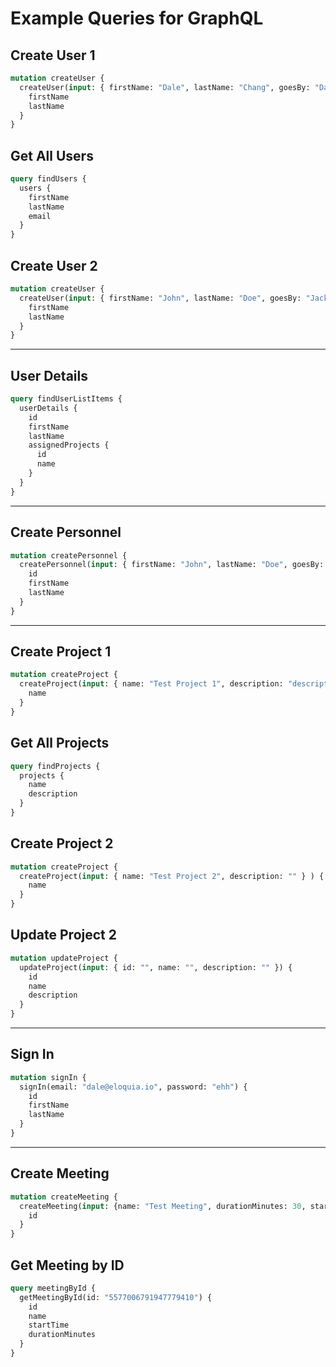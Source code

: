 # Example Queries for GraphQL

## Create User 1

```graphql
mutation createUser {
  createUser(input: { firstName: "Dale", lastName: "Chang", goesBy: "Dale", middleName: "", email: "dale@eloquia.io", gender: "M", ethnicity: "East Asian", position: "Software Engineer", institution: "Cigna", isActive: true}) {
    firstName
    lastName
  }
}
```

## Get All Users

```graphql
query findUsers {
  users {
    firstName
    lastName
    email
  }
}
```

## Create User 2

```graphql
mutation createUser {
  createUser(input: { firstName: "John", lastName: "Doe", goesBy: "Jack", middleName: "Bradly", email: "john.doe@gmail.com", gender: "M", ethnicity: "Caucasian", position: "Undergraduate Student", institution: "Made Up University", isActive: true}) {
    firstName
    lastName
  }
}
```

---

## User Details

```graphql
query findUserListItems {
  userDetails {
    id
    firstName
    lastName
    assignedProjects {
      id
      name
    }
  }
}
```

---

## Create Personnel

```graphql
mutation createPersonnel {
  createPersonnel(input: { firstName: "John", lastName: "Doe", goesBy: "Jack", middleName: "Bradly", email: "john.doe@gmail.com", gender: "M", ethnicity: "Caucasian", position: "Undergraduate Student", institution: "Made Up University", isActive: true}) {
    id
    firstName
    lastName
  }
}
```

---

## Create Project 1

```graphql
mutation createProject {
  createProject(input: { name: "Test Project 1", description: "description for test project 1" } ) {
    name
  }
}
```

## Get All Projects

```graphql
query findProjects {
  projects {
    name
    description
  }
}
```

## Create Project 2

```graphql
mutation createProject {
  createProject(input: { name: "Test Project 2", description: "" } ) {
    name
  }
}
```

## Update Project 2

```graphql
mutation updateProject {
  updateProject(input: { id: "", name: "", description: "" }) {
    id
    name
    description
  }
}
```

---

## Sign In

```graphql
mutation signIn {
  signIn(email: "dale@eloquia.io", password: "ehh") {
    id
    firstName
    lastName
  }
}
```

---

## Create Meeting

```graphql
mutation createMeeting {
  createMeeting(input: {name: "Test Meeting", durationMinutes: 30, startTime: "2021-10-13T17:30:15+05:30"}) {
    id
  }
}
```

## Get Meeting by ID

```graphql
query meetingById {
  getMeetingById(id: "5577006791947779410") {
    id
    name
    startTime
    durationMinutes
  }
}
```
